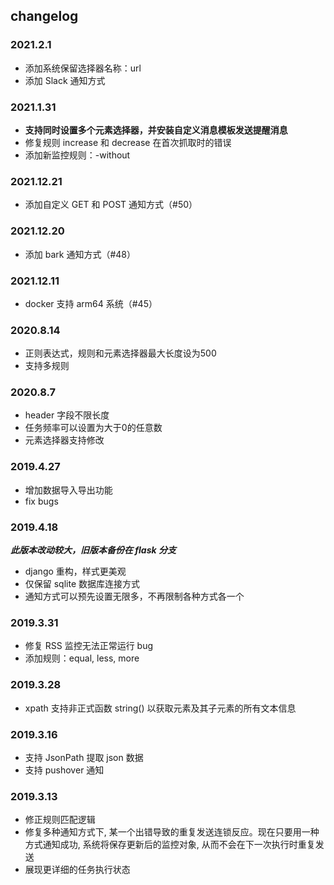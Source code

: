 ## changelog
### 2021.2.1
* 添加系统保留选择器名称：url
* 添加 Slack 通知方式

### 2021.1.31
* **支持同时设置多个元素选择器，并安装自定义消息模板发送提醒消息**
* 修复规则 increase 和 decrease 在首次抓取时的错误
* 添加新监控规则：-without

### 2021.12.21
* 添加自定义 GET 和 POST 通知方式（#50）

### 2021.12.20
* 添加 bark 通知方式（#48）

### 2021.12.11
* docker 支持 arm64 系统（#45）

### 2020.8.14
* 正则表达式，规则和元素选择器最大长度设为500
* 支持多规则

### 2020.8.7
* header 字段不限长度
* 任务频率可以设置为大于0的任意数
* 元素选择器支持修改

### 2019.4.27
* 增加数据导入导出功能
* fix bugs

### 2019.4.18
***此版本改动较大，旧版本备份在 flask 分支***

* django 重构，样式更美观
* 仅保留 sqlite 数据库连接方式
* 通知方式可以预先设置无限多，不再限制各种方式各一个

### 2019.3.31
* 修复 RSS 监控无法正常运行 bug
* 添加规则：equal, less, more

### 2019.3.28
* xpath 支持非正式函数 string() 以获取元素及其子元素的所有文本信息

### 2019.3.16
* 支持 JsonPath 提取 json 数据
* 支持 pushover 通知

### 2019.3.13
* 修正规则匹配逻辑
* 修复多种通知方式下, 某一个出错导致的重复发送连锁反应。现在只要用一种方式通知成功, 系统将保存更新后的监控对象, 从而不会在下一次执行时重复发送
* 展现更详细的任务执行状态